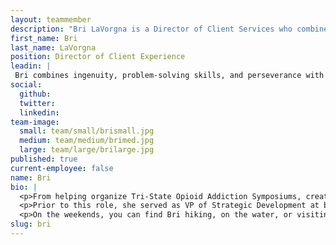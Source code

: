 ```yaml
---
layout: teammember
description: "Bri LaVorgna is a Director of Client Services who combines ingenuity, problem-solving skills, and perseverance with an intrinsic get-it-done attitude to conquer obstacles and expand horizons."
first_name: Bri
last_name: LaVorgna
position: Director of Client Experience
leadin: |
 Bri combines ingenuity, problem-solving skills, and perseverance with an intrinsic get-it-done attitude to conquer obstacles and expand horizons.
social:
  github:
  twitter: 
  linkedin: 
team-image:
  small: team/small/brismall.jpg
  medium: team/medium/brimed.jpg
  large: team/large/brilarge.jpg
published: true
current-employee: false
name: Bri
bio: |
  <p>From helping organize Tri-State Opioid Addiction Symposiums, creating training programs for folks who were previously incarcerated, and advocating for LGBTQIA+ rights, doing work that matters is intrinsically important to Bri. At her core, she believes everything is rooted in building authentic relationships. She credits being an active listener and building trust as essential skills for developing both internal and external partnerships.
  <p>Prior to this role, she served as VP of Strategic Development at both an IT company and a biotechnology company. Bri’s professional origins are rooted in education—she served as Dean at a college, a high school Vice Principal, and an English teacher. Additionally, Bri holds a doctorate from Frostburg State University, a master’s degree from Wilmington University, and a bachelor’s degree from Salisbury University.
  <p>On the weekends, you can find Bri hiking, on the water, or visiting local vineyards and breweries in search of finding the perfect pairing to accompany her cheese appreciation. (Because Bri loves Brie! And *we* love a good pun.)
slug: bri
---
```

